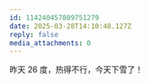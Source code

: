 ```yaml
---
id: 114240457809751279
date: 2025-03-28T14:10:48.127Z
reply: false
media_attachments: 0
---
```


昨天 26 度，热得不行，今天下雪了！


